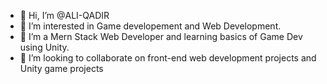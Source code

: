 - 👋 Hi, I’m @ALI-QADIR
- 👀 I’m interested in Game developement and Web Development.
- 🌱 I’m a Mern Stack Web Developer and learning basics of Game Dev using Unity.
- 💞️ I’m looking to collaborate on front-end web development projects and Unity game projects
